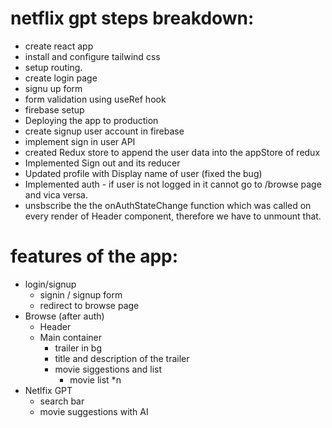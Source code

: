 # netflix gpt steps breakdown:

 - create react app
 - install and configure tailwind css
 - setup routing.
 - create login page
 - signu up form
 - form validation using useRef hook
 - firebase setup
 - Deploying the app to production
 - create signup user account in firebase 
 - implement sign in user API
 - created Redux store to append the user data into the appStore of redux 
 - Implemented Sign out and its reducer 
 - Updated profile with Display name of user (fixed the bug)
 - Implemented auth - if user is not logged in it cannot go to /browse page and vica versa.
 - unsbscribe the the onAuthStateChange function which was called on every render of Header component, therefore we have to unmount that.


# features of the app:

 - login/signup
   - signin / signup form 
   - redirect to browse page
 - Browse (after auth)
   - Header
   - Main container
      - trailer in bg
      - title and description of the trailer
      - movie siggestions and list 
        - movie list *n
 - Netlfix GPT
   - search bar 
   - movie suggestions with AI